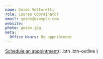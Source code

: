```yaml
---
name: Guido Vettoretti
role: Course Coordinator
email: guido@example.com
website: 
photo: guido.jpg
meta:
  Office Hours: By appointment
---
```


[Schedule an appointment](#){: .btn .btn-outline }
